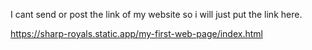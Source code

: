 I cant send or post the link of my website so i will just put the link here.

https://sharp-royals.static.app/my-first-web-page/index.html
